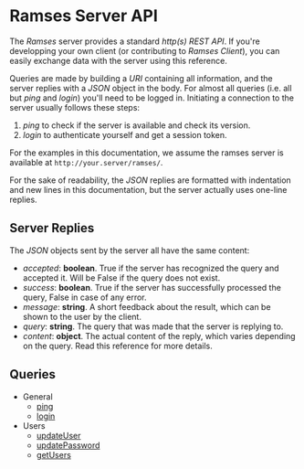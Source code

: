 # Ramses Server API

The *Ramses* server provides a standard *http(s) REST API*. If you're developping your own client (or contributing to *Ramses Client*), you can easily exchange data with the server using this reference.

Queries are made by building a *URI* containing all information, and the server replies with a *JSON* object in the body. For almost all queries (i.e. all but *ping* and *login*) you'll need to be logged in. Initiating a connection to the server usually follows these steps:

1. *ping* to check if the server is available and check its version.
2. *login* to authenticate yourself and get a session token.

For the examples in this documentation, we assume the ramses server is available at `http://your.server/ramses/`.

For the sake of readability, the *JSON* replies are formatted with indentation and new lines in this documentation, but the server actually uses one-line replies.

## Server Replies

The *JSON* objects sent by the server all have the same content:

- *accepted*: **boolean**. True if the server has recognized the query and accepted it. Will be False if the query does not exist.
- *success*: **boolean**. True if the server has successfully processed the query, False in case of any error.
- *message*: **string**. A short feedback about the result, which can be shown to the user by the client.
- *query*: **string**. The query that was made that the server is replying to.
- *content*: **object**. The actual content of the reply, which varies depending on the query. Read this reference for more details.

## Queries

- General
    - [ping](general.md#ping)
    - [login](general.md#login)
- Users
    - [updateUser](users.md#updateUser)
    - [updatePassword](users.md#updatePassword)
    - [getUsers](users.md#getUsers)

